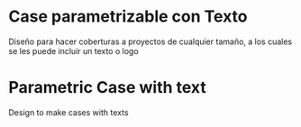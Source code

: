 # Case parametrizable con Texto

Diseño para hacer coberturas a proyectos de cualquier tamaño, a los cuales se les puede incluir un texto o logo

# Parametric Case with text

Design to make cases with texts

